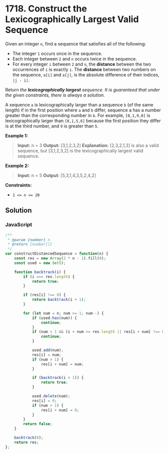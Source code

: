 # 1718. Construct the Lexicographically Largest Valid Sequence

Given an integer `n`, find a sequence that satisfies all of the following:

* The integer `1` occurs once in the sequence.
* Each integer between `2` and `n` occurs twice in the sequence.
* For every integer `i` between `2` and `n`, the **distance** between the two occurrences of `i` is exactly `i`.
The **distance** between two numbers on the sequence, `a[i]` and `a[j]`, is the absolute difference of their indices, `|j - i|`.

Return *the **lexicographically largest** sequence. It is guaranteed that under the given constraints, there is always a solution.*

A sequence `a` is lexicographically larger than a sequence `b` (of the same length) if in the first position where `a` and `b` differ, sequence a has a number greater than the corresponding number in `b`. For example, `[0,1,9,0]` is lexicographically larger than `[0,1,5,6]` because the first position they differ is at the third number, and `9` is greater than `5`.

**Example 1:**

>**Input:** n = 3
**Output:** [3,1,2,3,2]
**Explanation:** [2,3,2,1,3] is also a valid sequence, but [3,1,2,3,2] is the lexicographically largest valid sequence.

**Example 2:**

>**Input:** n = 5
**Output:** [5,3,1,4,3,5,2,4,2]

**Constraints:**

* `1 <= n <= 20`

## Solution

### JavaScript

```javaScript
/**
 * @param {number} n
 * @return {number[]}
 */
var constructDistancedSequence = function(n) {
    const res = new Array(2 * n - 1).fill(0);
    const used = new Set();

    function backtrack(i) {
        if (i === res.length) {
            return true;
        }

        if (res[i] !== 0) {
            return backtrack(i + 1);
        }

        for (let num = n; num >= 1; num--) {
            if (used.has(num)) {
                continue;
            }
            if (num > 1 && (i + num >= res.length || res[i + num] !== 0)) {
                continue;
            }

            used.add(num);
            res[i] = num;
            if (num > 1) {
                res[i + num] = num;
            }

            if (backtrack(i + 1)) {
                return true;
            }

            used.delete(num);
            res[i] = 0;
            if (num > 1) {
                res[i + num] = 0;
            }
        }
        return false;
    }

    backtrack(0);
    return res;
};
```
